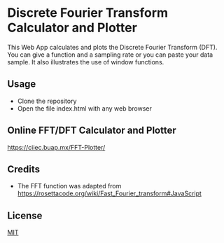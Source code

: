 # Discrete Fourier Transform Calculator and Plotter
This Web App calculates and plots the Discrete Fourier Transform (DFT). You can give a function and a sampling rate or you can paste your data sample. It also illustrates the use of window functions.


## Usage

- Clone the repository
- Open the file index.html with any web browser


## Online FFT/DFT Calculator and Plotter

https://ciiec.buap.mx/FFT-Plotter/


## Credits

- The FFT function was adapted from https://rosettacode.org/wiki/Fast_Fourier_transform#JavaScript

## License

[MIT](LICENSE)

